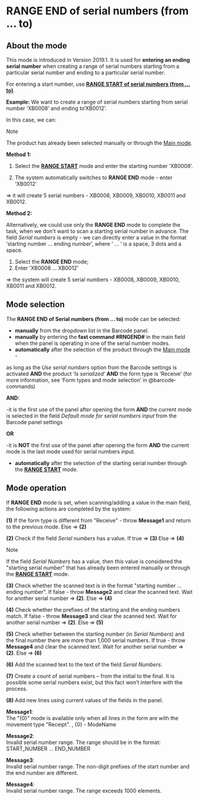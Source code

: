 # RANGE END of serial numbers (from ... to)


## About the mode
 
 
This mode is introduced in Version 2019.1. It is used for **entering an ending serial number** when creating a range of serial numbers starting from a particular serial number and ending to a particular serial number.

For entering a start number, use **[RANGE START of serial numbers (from ... to)](range-start.md)**. 

**Example:** We want to create a range of serial numbers starting from serial number ‘XB0008’ and ending to‘XB0012’. 

In this case, we can:

> [!NOTE]
> 
> The product has already been selected manually or through the [Main mode](main-mode.md).

**Method 1:**

1. Select the **[RANGE START](range-start.md)** mode and enter the starting number ’XB0008’.

2. The system automatically switches to **RANGE END** mode - enter ’XB0012’

=> it will create 5 serial numbers - XB0008, XB0009, XB0010, XB0011 and XB0012.

**Method 2:** 

Alternatively, we could use only the **RANGE END** mode to complete the task, when we don't want to scan a starting serial number in advance. The field _Serial numbers_ is empty - we can directly enter a value in the format ‘starting number ...  ending number’, where ‘ ... ‘ is a space, 3 dots and a space. 

1. Select the **RANGE END** mode;
2. Enter  ’XB0008 ... XB0012’ </br>

=>  the system will create 5 serial numbers - XB0008, XB0009, XB0010, XB0011 and XB0012.

## Mode selection
 
The **RANGE END of Serial numbers (from ... to)** mode can be selected:

- **manually** from the dropdown list in the Barcode panel.  
- **manually** by entering the **fast command #RNGEND#** in the main field when the panel is operating in one of the serial number modes.
- **automatically** after the selection of the product through the [Main mode](main-mode.md) - 

as long as the _Use serial numbers_ option from the Barcode settings is activated **AND** the product ‘_Is serialized_’ **AND** the form type is ‘Receive’ (for more information, see ‘Form types and mode selection’ in @barcode-commands) 

**AND:**

-it is the first use of the panel after opening the form **AND** the current mode is selected in the field _Default mode for serial numbers input_ from the Barcode panel settings 
 
**OR**

-it is **NOT** the first use of the panel after opening the form **AND** the current mode is the last mode used for serial numbers input.

- **automatically** after the selection of the starting serial number through the **[RANGE START](range-start.md)** mode.

## Mode operation

If **RANGE END** mode is set, when scanning/adding a value in the main field, the following actions are completed by the system:
 
**(1)** If the form type is different from "Receive" - throw **Message1** and return to the previous mode. Else => **(2)**
 
**(2)** Check if the field _Serial numbers_ has a value. If true => **(3)** Else => **(4)**
 
> [!NOTE]
> 
> If the field _Serial Numbers_ has a value, then this value is considered the "starting serial number" that has already been entered manually or through the **[RANGE START](range-start.md)** mode. 
 
**(3)** Check whether the scanned text is in the format "starting number ...  ending number". If false - throw **Message2** and clear the scanned text. Wait for another serial number => **(2)**. Else => **(4)**
 
**(4)** Check whether the prefixes of the starting and the ending numbers match. If false - throw **Message3** and clear the scanned text. Wait for another serial number => **(2)**. Else => **(5)**
 
**(5)** Check whether between the starting number (in _Serial Numbers_) and the final number there are more than 1,000 serial numbers. If true - throw **Message4** and clear the scanned text. Wait for another serial number => **(2)**. Else => **(6)**
 
**(6)** Add the scanned text to the text of the field _Serial Numbers_.
 
**(7)** Create a count of serial numbers – from the initial to the final. It is possible some serial numbers exist, but this fact won’t interfere with the process.
 
**(8)** Add new lines using current values of the fields in the panel.


 
**Message1**:<br>
The "{0}" mode is available only when all lines in the form are with the movement type "Receipt".
, {0} - ModeName
 
**Message2**:<br>
Invalid serial number range. The range should be in the format: START_NUMBER ... END_NUMBER
 
**Message3**:<br>
Invalid serial number range. The non-digit prefixes of the start number and the end number are different.

**Message4**:<br>
Invalid serial number range. The range exceeds 1000 elements.


